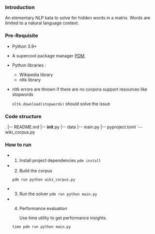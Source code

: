 ### Introduction

An elementary NLP kata to solve for hidden words in a matrix. Words are limited to a natural language context.

### Pre-Requisite

- Python 3.9+

- A supercool package manager [PDM](https://pdm.fming.dev/),

- Python libraries :
    - Wikipedia library
    - nltk library

- nltk errors are thrown if there are no corpora support resources like stopwords

  `nltk.download(stopwords)` should solve the issue

### Code structure
.
|-- README.md
|-- __init__.py
|-- data
|-- main.py
|-- pyproject.toml
`-- wiki_corpus.py


### How to run

- 1. Install project dependencies
    `pdm install`

- 2. Build the corpus

    `pdm run python wiki_corpus.py`

- 3. Run the solver
    `pdm run python main.py`

- 4. Performance evaluation

     Use time utility to get performance insights.

    `time pdm run python main.py`
